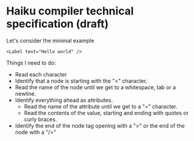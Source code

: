 # Haiku compiler technical specification (draft)

Let's consider the minimal example

```
<Label text="Hello world" />
```

Things I need to do:

- Read each character
- Identify that a node is starting with the "<" character.
- Read the name of the node until we get to a whitespace, tab or a newline.
- Identify everything ahead as attributes.
    - Read the name of the attribute until we get to a "=" character.
    - Read the contents of the value, starting and ending with quotes or curly braces.
- Identify the end of the node tag opening with a ">" or the end of the node with a "/>"
